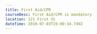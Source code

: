 ```yaml
---
title: First Aid/CPR
courseDesc: First Aid/CPR is mandatory
location: 121 First St
dateTime: 2019-07-03T19:00:34.749Z
---
```


